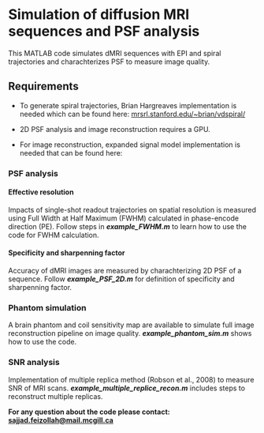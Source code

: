 # Simulation of diffusion MRI sequences and PSF analysis
This MATLAB code simulates dMRI sequences with EPI and spiral trajectories and charachterizes PSF to measure image quality.
## Requirements

* To generate spiral trajectories, Brian Hargreaves implementation is needed which can be found here: [mrsrl.stanford.edu/~brian/vdspiral/](http://mrsrl.stanford.edu/~brian/vdspiral/)

* 2D PSF analysis and image reconstruction requires a GPU.

* For image reconstruction, expanded signal model implementation is needed that can be found here: 

### PSF analysis
#### Effective resolution
Impacts of single-shot readout trajectories on spatial resolution is measured using Full Width at Half Maximum (FWHM) calculated in phase-encode direction (PE). Follow steps in ***example_FWHM.m*** to learn how to use the code for FWHM calculation.
#### Specificity and sharpenning factor
Accuracy of dMRI images are measured by charachterizing 2D PSF of a sequence. Follow ***example_PSF_2D.m*** for definition of specificity and sharpenning factor.
### Phantom simulation
A brain phantom and coil sensitivity map are available to simulate full image reconstruction pipeline on image quality. ***example_phantom_sim.m*** shows how to use the code.
### SNR analysis
Implementation of multiple replica method (Robson et al., 2008) to measure SNR of MRI scans. ***example_multiple_replice_recon.m*** includes steps to reconstruct multiple replicas.


**For any question about the code please contact: [sajjad.feizollah@mail.mcgill.ca](mailto:sajjad.feizollah@mail.mcgill.ca)**
